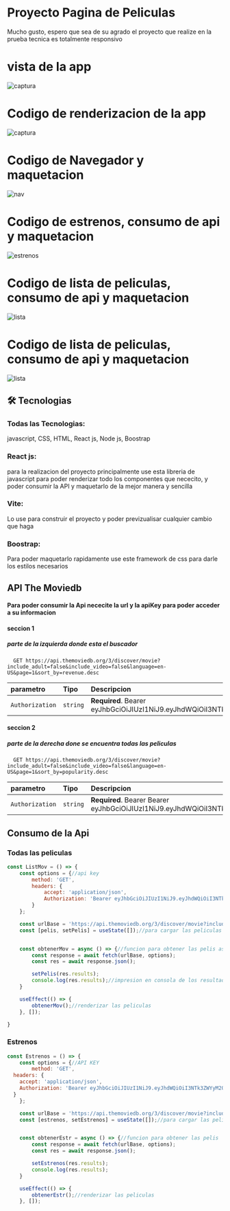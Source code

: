 
# Proyecto Pagina de Peliculas

Mucho gusto, espero que sea de su agrado el proyecto que realize en la prueba tecnica
es totalmente responsivo

# vista de la app
![captura](Capturas_de_pantalla/cap1.png)

# Codigo de renderizacion de la app
![captura](Capturas_de_pantalla/app.png)

# Codigo de Navegador y maquetacion
![nav](Capturas_de_pantalla/Nav.png)

# Codigo de estrenos, consumo de api y maquetacion
![estrenos](Capturas_de_pantalla/Estrenos.png)

# Codigo de lista de peliculas, consumo de api y maquetacion
![lista](Capturas_de_pantalla/Estrenos.png)

# Codigo de lista de peliculas, consumo de api y maquetacion
![lista](Capturas_de_pantalla/Lista.png)



## 🛠 Tecnologias

### Todas las Tecnologias: 
javascript, CSS, HTML, React js, Node js, Boostrap
### React js: 
para la realizacion del proyecto principalmente use esta libreria de javascript para poder renderizar todo los componentes que nececito, y poder consumir la API y maquetarlo de la mejor manera y sencilla

### Vite: 
Lo use para construir el proyecto y poder previzualisar cualquier cambio que haga
### Boostrap: 
Para poder maquetarlo rapidamente use este framework de css para darle los estilos necesarios


## API The Moviedb
#### Para poder consumir la Api nececite la url y la apiKey para poder acceder a su informacion

#### seccion 1
##### parte de la izquierda donde esta el buscador
```http
  GET https://api.themoviedb.org/3/discover/movie?include_adult=false&include_video=false&language=en-US&page=1&sort_by=revenue.desc
```

| parametro | Tipo    | Descripcion               |
| :-------- | :------- | :------------------------- |
| `Authorization` | `string` | **Required**. Bearer eyJhbGciOiJIUzI1NiJ9.eyJhdWQiOiI3NTk3ZWYyM2QyNGI4MzlhNDU1ODQyYjRmMzJlNGY1NSIsInN1YiI6IjY2MmZiOWZiZTMzZjgzMDEyYjIyMzYyNCIsInNjb3BlcyI6WyJhcGlfcmVhZCJdLCJ2ZXJzaW9uIjoxfQ.U_-40R_Af5KSHuilifXKVZeqTfBXU1UOTBAjHS8uWOg |

#### seccion 2
##### parte de la derecha done se encuentra todas las peliculas

```http
  GET https://api.themoviedb.org/3/discover/movie?include_adult=false&include_video=false&language=en-US&page=1&sort_by=popularity.desc
```

| parametro | Tipo    | Descripcion               |
| :-------- | :------- | :------------------------- |
| `Authorization` | `string` | **Required**. Bearer Bearer eyJhbGciOiJIUzI1NiJ9.eyJhdWQiOiI3NTk3ZWYyM2QyNGI4MzlhNDU1ODQyYjRmMzJlNGY1NSIsInN1YiI6IjY2MmZiOWZiZTMzZjgzMDEyYjIyMzYyNCIsInNjb3BlcyI6WyJhcGlfcmVhZCJdLCJ2ZXJzaW9uIjoxfQ.U_-40R_Af5KSHuilifXKVZeqTfBXU1UOTBAjHS8uWOg|


## Consumo de la Api
### Todas las peliculas

```javascript
const ListMov = () => {
    const options = {//api key
        method: 'GET',
        headers: {
            accept: 'application/json',
            Authorization: 'Bearer eyJhbGciOiJIUzI1NiJ9.eyJhdWQiOiI3NTk3ZWYyM2QyNGI4MzlhNDU1ODQyYjRmMzJlNGY1NSIsInN1YiI6IjY2MmZiOWZiZTMzZjgzMDEyYjIyMzYyNCIsInNjb3BlcyI6WyJhcGlfcmVhZCJdLCJ2ZXJzaW9uIjoxfQ.U_-40R_Af5KSHuilifXKVZeqTfBXU1UOTBAjHS8uWOg'
        }
    };

    const urlBase = 'https://api.themoviedb.org/3/discover/movie?include_adult=false&include_video=false&language=en-US&page=1&sort_by=popularity.desc';
    const [pelis, setPelis] = useState([]);//para cargar las peliculas


    const obtenerMov = async () => {//funcion para obtener las pelis asincrona
        const response = await fetch(urlBase, options);
        const res = await response.json();

        setPelis(res.results);
        console.log(res.results);//impresion en consola de los resultados
    }

    useEffect(() => {
        obtenerMov();//renderizar las peliculas
    }, []);

}
```

### Estrenos

```javascript
const Estrenos = () => {
    const options = {//API KEY
        method: 'GET',
  headers: {
    accept: 'application/json',
    Authorization: 'Bearer eyJhbGciOiJIUzI1NiJ9.eyJhdWQiOiI3NTk3ZWYyM2QyNGI4MzlhNDU1ODQyYjRmMzJlNGY1NSIsInN1YiI6IjY2MmZiOWZiZTMzZjgzMDEyYjIyMzYyNCIsInNjb3BlcyI6WyJhcGlfcmVhZCJdLCJ2ZXJzaW9uIjoxfQ.U_-40R_Af5KSHuilifXKVZeqTfBXU1UOTBAjHS8uWOg'
  }
    };

    const urlBase = 'https://api.themoviedb.org/3/discover/movie?include_adult=false&include_video=false&language=en-US&page=1&sort_by=revenue.desc';
    const [estrenos, setEstrenos] = useState([]);//para cargar las peliculas


    const obtenerEstr = async () => {//funcion para obtener las pelis
        const response = await fetch(urlBase, options);
        const res = await response.json();

        setEstrenos(res.results);
        console.log(res.results);
    }

    useEffect(() => {
        obtenerEstr();//renderizar las peliculas
    }, []);
```





